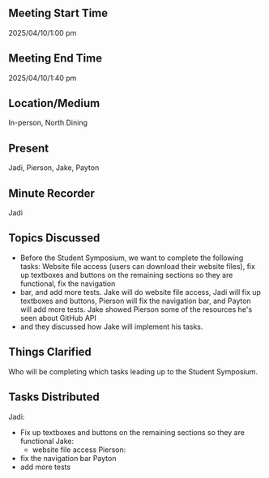 ## Meeting Start Time

2025/04/10/1:00 pm
## Meeting End Time

2025/04/10/1:40 pm

## Location/Medium
In-person, North Dining

## Present

Jadi, Pierson, Jake, Payton
## Minute Recorder

Jadi
## Topics Discussed
- Before the Student Symposium, we want to complete the following tasks: Website file access (users can download their website files), fix up textboxes and buttons on the remaining sections so they are functional, fix the navigation
- bar, and add more tests. Jake will do website file access, Jadi will fix up textboxes and buttons, Pierson will fix the navigation bar, and Payton will add more tests. Jake showed Pierson some of the resources he's seen about GitHub API
- and they discussed how Jake will implement his tasks.

## Things Clarified
Who will be completing which tasks leading up to the Student Symposium.

## Tasks Distributed
Jadi:
- Fix up textboxes and buttons on the remaining sections so they are functional
Jake:
  - website file access
Pierson:
- fix the navigation bar
Payton
- add more tests
